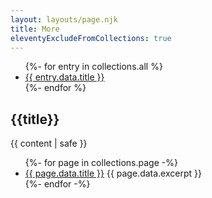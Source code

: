 ```yaml
---
layout: layouts/page.njk
title: More
eleventyExcludeFromCollections: true
---
```


<ul>
	{%- for entry in collections.all %}
	<li><a href="{{ entry.url }}">{{ entry.data.title }}</a></li>
	{%- endfor %}
</ul>



<h2>{{title}}</h2>

{{ content | safe }}


<ul>
{%- for page in collections.page -%}
<li><a href="{{page.url}}">{{ page.data.title }}</a> {{ page.data.excerpt }}</li>
{%- endfor -%}
</ul>